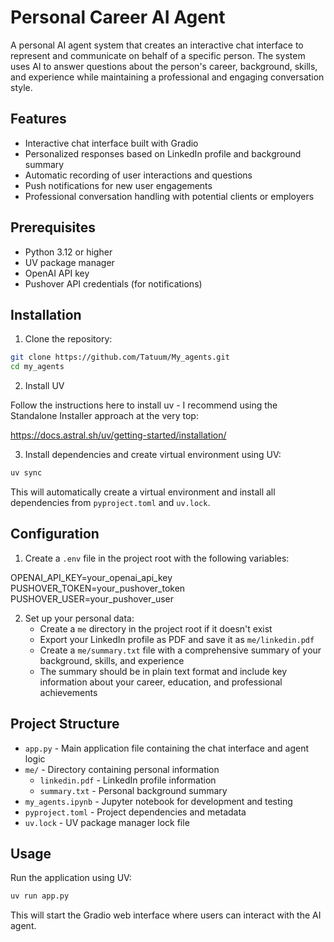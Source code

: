 # Personal Career AI Agent

A personal AI agent system that creates an interactive chat interface to represent and communicate on behalf of a specific person. The system uses AI to answer questions about the person's career, background, skills, and experience while maintaining a professional and engaging conversation style.

## Features

- Interactive chat interface built with Gradio
- Personalized responses based on LinkedIn profile and background summary
- Automatic recording of user interactions and questions
- Push notifications for new user engagements
- Professional conversation handling with potential clients or employers

## Prerequisites

- Python 3.12 or higher
- UV package manager
- OpenAI API key
- Pushover API credentials (for notifications)

## Installation

1. Clone the repository:
```bash
git clone https://github.com/Tatuum/My_agents.git
cd my_agents
```
2. Install UV

Follow the instructions here to install uv - I recommend using the Standalone Installer approach at the very top:

https://docs.astral.sh/uv/getting-started/installation/

3. Install dependencies and create virtual environment using UV:
```bash
uv sync
```

This will automatically create a virtual environment and install all dependencies from `pyproject.toml` and `uv.lock`.

## Configuration

1. Create a `.env` file in the project root with the following variables:

OPENAI_API_KEY=your_openai_api_key
PUSHOVER_TOKEN=your_pushover_token
PUSHOVER_USER=your_pushover_user

2. Set up your personal data:
   - Create a `me` directory in the project root if it doesn't exist
   - Export your LinkedIn profile as PDF and save it as `me/linkedin.pdf`
   - Create a `me/summary.txt` file with a comprehensive summary of your background, skills, and experience
   - The summary should be in plain text format and include key information about your career, education, and professional achievements


## Project Structure

- `app.py` - Main application file containing the chat interface and agent logic
- `me/` - Directory containing personal information
  - `linkedin.pdf` - LinkedIn profile information
  - `summary.txt` - Personal background summary
- `my_agents.ipynb` - Jupyter notebook for development and testing
- `pyproject.toml` - Project dependencies and metadata
- `uv.lock` - UV package manager lock file

## Usage

Run the application using UV:
```bash
uv run app.py
```

This will start the Gradio web interface where users can interact with the AI agent.


